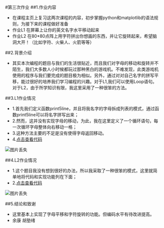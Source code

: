 #第三次作业
##1.作业内容
* 在课程主页上复习这两次课程的内容，初步掌握python和matplotlib的语法规则，为接下来的课程做好准备
* 作业L1 在屏幕上让你的英文名字水平移动起来
* 作业L2 在80*80点阵上用字符拼出你想画的东西，并让它旋转起来，希望脑洞大开！（比如字符、火柴人、火箭等等）

##2.背景介绍
* 其实本次编程的题目与我们的生活很贴近，而且我们对字母的移动和旋转并不陌生，我们大多数人小时候都玩过那种黑白的游戏机。不难发现，此类游戏机使用的程序与我们要完成的题目极为相似。另外，通过对对自己名字的拼写平移，能过很好的培养我们学习编程的兴趣。对于L1,我们可以使用Loop语句。对于L2，由于所学知识有限，我这里采用了一种很笨的方法。

##3.L1作业情况
* 1.首先我们定义函数print5line，并且将我名字的字母拆成列表的模式，通过函数print5line可以将名字拼写出来；
* 2.然而，这并没有实现字母的移动，为此，我在这里定义了一个循环语句，每一次循环字母整体向右移动一格；
* 3.这种方法主要的不足是没有使得字母返回移动。
* 4.[点击查看代码](https://github.com/TanMingjun/compuational_physics_N2014301020106/blob/master/Ex-3/%E5%B9%B3%E7%A7%BB%E6%BA%90%E4%BB%A3%E7%A0%81)

![图片丢失](https://github.com/TanMingjun/compuational_physics_N2014301020106/blob/master/Ex-3/GIF.gif)

##4.L2作业情况
* 1.这个题目我没有想到很好的办法，所以我采取了一种很笨的模式，这里就简单地将代码和实现功能列在下面；
* 2.[点击查看代码](https://github.com/TanMingjun/compuational_physics_N2014301020106/blob/master/Ex-3/%E6%97%8B%E8%BD%AC%E4%BB%A3%E7%A0%81)

![图片丢失](https://github.com/TanMingjun/compuational_physics_N2014301020106/blob/master/Ex-3/GIF2.gif)

##5.结论和致谢
* 这里基本上实现了字母平移和字符旋转的功能。但编码水平有待改进提高。
* 余康 胡塾绪 
